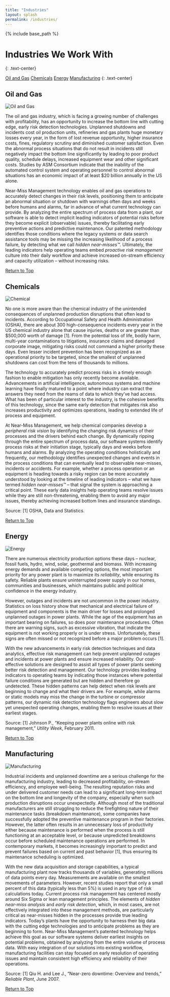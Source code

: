 ```yaml
---
title: "Industries"
layout: splash
permalink: /industries/
---
```


{% include base_path %}


<h1 class="page__title">Industries We Work With</h1>
{: .text-center}


<a class="btn btn--inverse btn--large" href="#oil-gas">Oil and Gas</a>
<a class="btn btn--inverse btn--large" href="#chemical">Chemicals</a>
<a class="btn btn--inverse btn--large" href="#energy">Energy</a>
<a class="btn btn--inverse btn--large" href="#manufacturing">Manufacturing</a>
{: .text-center}

<section class="archive__industries">

<div id="oil-gas" class="archive__item">
  <h2 class="page__section-title">Oil and Gas</h2>
  <img src="{{ site.url }}/images/industry-01.jpg" alt="Oil and Gas">
  <span class="info">  
    <p>The oil and gas industry, which is facing a growing number of challenges with profitability, has an opportunity to increase the bottom line with cutting edge, early risk detection technologies. Unplanned shutdowns and incidents cost oil production units, refineries and gas plants huge monetary losses every year, in the form of lost revenue opportunity, higher insurance costs, fines, regulatory scrutiny and diminished customer satisfaction. Even the abnormal process situations that do not result in incidents still negatively impact the bottom line significantly by leading to poor product quality, schedule delays, increased equipment wear and other significant costs. Studies by ASM Consortium indicate that the inability of the automated control system and operating personnel to control abnormal situations has an economic impact of at least $20 billion annually in the US alone.</p>

<p>Near-Miss Management technology enables oil and gas operations to accurately detect changes in their risk levels, positioning them to anticipate an abnormal situation or shutdown with warnings often days and weeks before humans and alarms, far in advance of what current technology can provide. By analyzing the entire spectrum of process data from a plant, our software is able to detect implicit leading indicators of potential risks before they become explicit (observable) issues, thereby facilitating early preventive actions and predictive maintenance. Our patented methodology identifies those conditions where the legacy systems or data search assistance tools may be missing the increasing likelihood of a process failure, by detecting what we call <i>hidden near-misses&trade;</i>. Ultimately, the leading indicators help operating teams embed <i>proactive risk management</i> culture into their daily workflow and achieve increased on-stream efficiency and capacity utilization – without increasing risks.  </p>

  </span>
  <a href="#main" class="btn btn--inverse align-right">Return to Top</a>
</div>

<div id="chemical" class="archive__item">
  <h2 class="page__section-title">Chemicals</h2>
  <img src="{{ site.url }}/images/industry-02.jpg" alt="Chemical">
  <span class="info"> 
    <p>No one is more aware than the chemical industry of the unintended consequences of unplanned production disruptions that often lead to incidents. According to Occupational Safety and Health Administration (OSHA), there are about 300 high-consequence incidents every year in the US chemical industry alone that cause injuries, deaths or are greater than $500,000 worth of damage [1].  From the potential loss of life, bodily harm, multi-year contaminations to litigations, insurance claims and damaged corporate image, mitigating risks could not command a higher priority these days. Even lesser incident prevention has been recognized as an operational priority to be targeted, since the smallest of unplanned shutdowns can cost from the tens of thousands to millions.</p>
<p>The technology to accurately predict process risks in a timely enough fashion to enable mitigation has only recently become available. Advancements in artificial intelligence, autonomous systems and machine learning have finally matured to a point where industry can extract the answers they need from the reams of data to which they’ve had access. What has been of particular interest to the industry, is the cohesive benefits of this technology, since the same early detection that mitigates risk also increases productivity and optimizes operations, leading to extended life of process and equipment. </p>
<p>At Near-Miss Management, we help chemical companies develop a <i>peripheral risk vision</i> by identifying the changing risk dynamics of their processes and the drivers behind each change. By dynamically ripping through the entire spectrum of process data, our software systems identify process risks at their initiation stage, typically days and weeks before humans and alarms. By analyzing the operating conditions holistically and frequently, our methodology identifies unexpected changes and events in the process conditions that can eventually lead to observable near-misses, incidents or accidents. For example, whether a process operation or an equipment is heading towards a risky region can be more accurately understood by looking at the timeline of leading indicators – what we have termed <i>hidden near-misses&trade;</i> – that signal the system is approaching a critical point.  These early data insights help operating teams resolve issues while they are still non-threatening, enabling them to avoid any major issues, thereby achieving increased bottom lines and insurance standings.    </p>
    <p>Source: [1] OSHA, Data and Statistics. </p>
  </span>
  <a href="#main" class="btn btn--inverse align-right">Return to Top</a>
</div>


<div id="energy" class="archive__item">
  <h2 class="page__section-title">Energy</h2>
  <img src="{{ site.url }}/images/industry-03.jpg" alt="Energy">
  <span class="info">
   <p> There are numerous electricity production options these days – nuclear, fossil fuels, hydro, wind, solar, geothermal and biomass. With increasing energy demands and available competing options, the most important priority for any power plant is to maximize its <i>reliability</i>, while ensuring its safety.  Reliable plants ensure uninterrupted power supply in our homes, communities and businesses, which maintains public and political confidence in the energy industry.  </p> 
  <p>However, outages and incidents are not uncommon in the power industry. Statistics on loss history show that mechanical and electrical failure of equipment and components is the main driver for losses and prolonged unplanned outages in power plants. While the age of the equipment has an important bearing on failures, so does poor maintenance procedures. Often there are warning signs, such as excessive vibration, that indicate the equipment is not working properly or is under stress. Unfortunately, these signs are often missed or not recognized before a major problem occurs [1].  </p> 
  <p>With the new advancements in early risk detection techniques and data analytics, effective risk management can help prevent unplanned outages and incidents at power plants and ensure increased reliability.  Our cost-effective solutions are designed to assist all types of power plants seeking better risk detection and management. Our technology provides leading indicators to operating teams by indicating those instances where potential failure conditions are generated but are hidden and therefore go undetected. These hidden patterns can help detect when risk levels are beginning to change and what their drivers are. For example, while alarms or static models may miss the change in the turbine or compressor patterns, our dynamic risk detection technology flags engineers about slow yet unexpected operating changes, enabling them to resolve issues at their earliest stages. </p> 
    <p>Source: [1] Johnson P., “Keeping power plants online with risk management,” <i>Utility Week</i>, February 2011.</p>
  </span>
  <a href="#main" class="btn btn--inverse align-right">Return to Top</a>
</div>

<div id="manufacturing" class="archive__item">
  <h2 class="page__section-title">Manufacturing</h2>
  <img src="{{ site.url }}/images/industry-04.jpg" alt="Manufacturing">
  <span class="info">
    <p>Industrial incidents and unplanned downtime are a serious challenge for the manufacturing industry, leading to decreased profitability, on-stream efficiency, and employee well-being.  The resulting reputation risks and under delivered customer needs can lead to a significant long-term impact on the bottom line and longevity of the company, especially when such production disruptions occur unexpectedly. Although most of the traditional manufacturers are still struggling to reduce the firefighting nature of their maintenance tasks (breakdown maintenance), some companies have successfully adopted the preventive maintenance program in their factories. However, the latter often results in an unnecessary loss of productivity either because maintenance is performed when the process is still functioning at an acceptable level, or because unpredicted breakdowns occur before scheduled maintenance operations are performed. In contemporary markets, it becomes increasingly important to predict and prevent failures based on current and past behavior [1], thus ensuring its maintenance scheduling is optimized.</p>
  <p>With the new data acquisition and storage capabilities, a typical manufacturing plant now tracks thousands of variables, generating millions of data points every day. Measurements are available on the smallest movements of parameters.  However, recent studies report that only a small percent of this data (typically less than 5%) is used in any type of risk calculations today. Current process risk management has centered mostly around Six Sigma or lean management principles. The elements of <i>hidden near-miss analysis</i> and <i>early risk detection</i>, which, in most cases, are not effectively integrated into these management methods, are particularly critical as near-misses hidden in the processes provide true leading indicators. Today’s plants have the opportunity to harness their big data with the cutting edge technologies and to anticipate problems as they are beginning to form.  Near-Miss Management’s patented technology helps achieve this goal as our software systems deliver earliest insights on potential problems, obtained by analyzing from the entire volume of process data.  With easy integration of our solutions into existing workflow, manufacturing facilities can stay focused on early resolution of operating issues and maintain consistent high efficiency and reliability of their operations.</p>
    <p>Source: [1] Qiu H. and Lee J., “Near-zero downtime: Overview and trends,” <i>Reliable Plant</i>, June 2007.</p>
  </span>
  <a href="#main" class="btn btn--inverse align-right">Return to Top</a>
</div>

</section>

